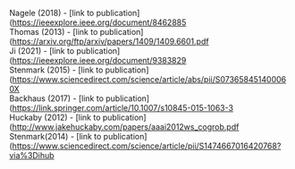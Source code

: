 Nagele (2018) - [link to publication](https://ieeexplore.ieee.org/document/8462885<br />
Thomas (2013) - [link to publication](https://arxiv.org/ftp/arxiv/papers/1409/1409.6601.pdf<br />
Ji (2021) - [link to publication](https://ieeexplore.ieee.org/document/9383829<br />
Stenmark (2015) - [link to publication](https://www.sciencedirect.com/science/article/abs/pii/S073658451400060X<br />
Backhaus (2017) - [link to publication](https://link.springer.com/article/10.1007/s10845-015-1063-3<br />
Huckaby (2012) - [link to publication](http://www.jakehuckaby.com/papers/aaai2012ws_cogrob.pdf<br />
Stenmark(2014) - [link to publication](https://www.sciencedirect.com/science/article/pii/S1474667016420768?via%3Dihub<br />
